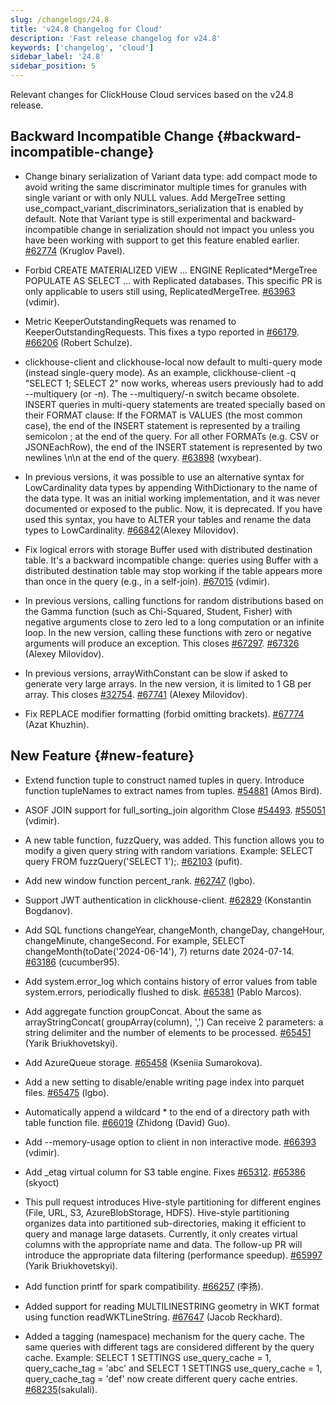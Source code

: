 ```yaml
---
slug: /changelogs/24.8
title: 'v24.8 Changelog for Cloud'
description: 'Fast release changelog for v24.8'
keywords: ['changelog', 'cloud']
sidebar_label: '24.8'
sidebar_position: 5
---
```


Relevant changes for ClickHouse Cloud services based on the v24.8 release.

## Backward Incompatible Change {#backward-incompatible-change}

- Change binary serialization of Variant data type: add compact mode to avoid writing the same discriminator multiple times for granules with single variant or with only NULL values. Add MergeTree setting use_compact_variant_discriminators_serialization that is enabled by default. Note that Variant type is still experimental and backward-incompatible change in serialization should not impact you unless you have been working with support to get this feature enabled earlier. [#62774](https://github.com/ClickHouse/ClickHouse/pull/62774) (Kruglov Pavel).

- Forbid CREATE MATERIALIZED VIEW ... ENGINE Replicated*MergeTree POPULATE AS SELECT ... with Replicated databases. This specific PR is only applicable to users still using, ReplicatedMergeTree. [#63963](https://github.com/ClickHouse/ClickHouse/pull/63963) (vdimir).

- Metric KeeperOutstandingRequets was renamed to KeeperOutstandingRequests. This fixes a typo reported in [#66179](https://github.com/ClickHouse/ClickHouse/issues/66179). [#66206](https://github.com/ClickHouse/ClickHouse/pull/66206) (Robert Schulze).

- clickhouse-client and clickhouse-local now default to multi-query mode (instead single-query mode). As an example, clickhouse-client -q "SELECT 1; SELECT 2" now works, whereas users previously had to add --multiquery (or -n). The --multiquery/-n switch became obsolete. INSERT queries in multi-query statements are treated specially based on their FORMAT clause: If the FORMAT is VALUES (the most common case), the end of the INSERT statement is represented by a trailing semicolon ; at the end of the query. For all other FORMATs (e.g. CSV or JSONEachRow), the end of the INSERT statement is represented by two newlines \n\n at the end of the query. [#63898](https://github.com/ClickHouse/ClickHouse/pull/63898) (wxybear).

- In previous versions, it was possible to use an alternative syntax for LowCardinality data types by appending WithDictionary to the name of the data type. It was an initial working implementation, and it was never documented or exposed to the public. Now, it is deprecated. If you have used this syntax, you have to ALTER your tables and rename the data types to LowCardinality. [#66842](https://github.com/ClickHouse/ClickHouse/pull/66842)(Alexey Milovidov).

- Fix logical errors with storage Buffer used with distributed destination table. It's a backward incompatible change: queries using Buffer with a distributed destination table may stop working if the table appears more than once in the query (e.g., in a self-join). [#67015](https://github.com/vdimir) (vdimir).

- In previous versions, calling functions for random distributions based on the Gamma function (such as Chi-Squared, Student, Fisher) with negative arguments close to zero led to a long computation or an infinite loop. In the new version, calling these functions with zero or negative arguments will produce an exception. This closes [#67297](https://github.com/ClickHouse/ClickHouse/issues/67297). [#67326](https://github.com/ClickHouse/ClickHouse/pull/67326) (Alexey Milovidov).

- In previous versions, arrayWithConstant can be slow if asked to generate very large arrays. In the new version, it is limited to 1 GB per array. This closes [#32754](https://github.com/ClickHouse/ClickHouse/issues/32754). [#67741](https://github.com/ClickHouse/ClickHouse/pull/67741) (Alexey Milovidov).

- Fix REPLACE modifier formatting (forbid omitting brackets). [#67774](https://github.com/ClickHouse/ClickHouse/pull/67774) (Azat Khuzhin).


## New Feature {#new-feature}

- Extend function tuple to construct named tuples in query. Introduce function tupleNames to extract names from tuples. [#54881](https://github.com/ClickHouse/ClickHouse/pull/54881) (Amos Bird).

- ASOF JOIN support for full_sorting_join algorithm Close [#54493](https://github.com/ClickHouse/ClickHouse/issues/54493). [#55051](https://github.com/ClickHouse/ClickHouse/pull/55051) (vdimir).

- A new table function, fuzzQuery, was added. This function allows you to modify a given query string with random variations. Example: SELECT query FROM fuzzQuery('SELECT 1');. [#62103](https://github.com/ClickHouse/ClickHouse/pull/62103) (pufit).

- Add new window function percent_rank. [#62747](https://github.com/ClickHouse/ClickHouse/pull/62747) (lgbo).

- Support JWT authentication in clickhouse-client. [#62829](https://github.com/ClickHouse/ClickHouse/pull/62829) (Konstantin Bogdanov).

- Add SQL functions changeYear, changeMonth, changeDay, changeHour, changeMinute, changeSecond. For example, SELECT changeMonth(toDate('2024-06-14'), 7) returns date 2024-07-14. [#63186](https://github.com/ClickHouse/ClickHouse/pull/63186) (cucumber95).

- Add system.error_log which contains history of error values from table system.errors, periodically flushed to disk. [#65381](https://github.com/ClickHouse/ClickHouse/pull/65381) (Pablo Marcos).

- Add aggregate function groupConcat. About the same as arrayStringConcat( groupArray(column), ',') Can receive 2 parameters: a string delimiter and the number of elements to be processed. [#65451](https://github.com/ClickHouse/ClickHouse/pull/65451) (Yarik Briukhovetskyi).

- Add AzureQueue storage. [#65458](https://github.com/ClickHouse/ClickHouse/pull/65458) (Kseniia Sumarokova).

- Add a new setting to disable/enable writing page index into parquet files. [#65475](https://github.com/ClickHouse/ClickHouse/pull/65475) (lgbo).

- Automatically append a wildcard * to the end of a directory path with table function file. [#66019](https://github.com/ClickHouse/ClickHouse/pull/66019) (Zhidong (David) Guo).

- Add --memory-usage option to client in non interactive mode. [#66393](https://github.com/ClickHouse/ClickHouse/pull/66393) (vdimir).

- Add _etag virtual column for S3 table engine. Fixes [#65312](https://github.com/ClickHouse/ClickHouse/issues/65312). [#65386](https://github.com/ClickHouse/ClickHouse/pull/65386) (skyoct)

- This pull request introduces Hive-style partitioning for different engines (File, URL, S3, AzureBlobStorage, HDFS). Hive-style partitioning organizes data into partitioned sub-directories, making it efficient to query and manage large datasets. Currently, it only creates virtual columns with the appropriate name and data. The follow-up PR will introduce the appropriate data filtering (performance speedup). [#65997](https://github.com/ClickHouse/ClickHouse/pull/65997) (Yarik Briukhovetskyi).

- Add function printf for spark compatibility. [#66257](https://github.com/ClickHouse/ClickHouse/pull/66257) (李扬).

- Added support for reading MULTILINESTRING geometry in WKT format using function readWKTLineString. [#67647](https://github.com/ClickHouse/ClickHouse/pull/67647) (Jacob Reckhard).

- Added a tagging (namespace) mechanism for the query cache. The same queries with different tags are considered different by the query cache. Example: SELECT 1 SETTINGS use_query_cache = 1, query_cache_tag = 'abc' and SELECT 1 SETTINGS use_query_cache = 1, query_cache_tag = 'def' now create different query cache entries. [#68235](https://github.com/ClickHouse/ClickHouse/pull/68235)(sakulali).
